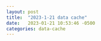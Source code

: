 ```yaml
---
layout: post
title:  "2023-1-21 data cache"
date:   2023-01-21 10:53:46 -0500
categories: data-cache 
---
```




